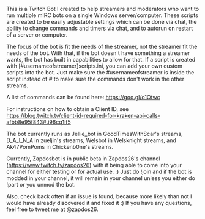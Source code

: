 This is a Twitch Bot I created to help streamers and moderators who want to run multiple mIRC bots on a single Windows server/computer. These scripts are created to be easily adjustable settings which can be done via chat, the ability to change commands and timers via chat, and to autorun on restart of a server or computer.

The focus of the bot is fit the needs of the streamer, not the streamer fit the needs of the bot. With that, if the bot doesn't have something a streamer wants, the bot has built in capabilities to allow for that. If a script is created with [#usernameofstreamer]scripts.ini, you can add your own custom scripts into the bot. Just make sure the #usernameofstreamer is inside the script instead of # to make sure the commands don't work in the other streams.

A list of commands can be found here: https://goo.gl/o1Otwc

For instructions on how to obtain a Client ID, see https://blog.twitch.tv/client-id-required-for-kraken-api-calls-afbb8e95f843#.i96cq1if5

The bot currently runs as Jellie_bot in GoodTimesWithScar's streams, D_A_I_N_A in zueljin's streams, Welsbot in Welsknight streams, and Ak47PomPoms in Chickenb0ne's streams.

Currently, Zapdosbot is in public beta in Zapdos26's channel (https://www.twitch.tv/zapdos26) with it being able to come into your channel for either testing or for actual use. :) Just do !join and if the bot is modded in your channel, it will remain in your channel unless you either do !part or you unmod the bot.

Also, check back often if an issue is found, because more likely than not I would have already discovered it and fixed it :) 
If you have any questions, feel free to tweet me at @zapdos26.
